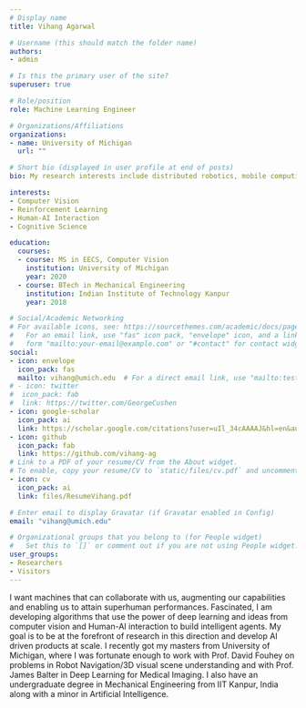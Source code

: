 ```yaml
---
# Display name
title: Vihang Agarwal

# Username (this should match the folder name)
authors:
- admin

# Is this the primary user of the site?
superuser: true

# Role/position
role: Machine Learning Engineer

# Organizations/Affiliations
organizations:
- name: University of Michigan
  url: ""

# Short bio (displayed in user profile at end of posts)
bio: My research interests include distributed robotics, mobile computing and programmable matter.

interests:
- Computer Vision
- Reinforcement Learning
- Human-AI Interaction
- Cognitive Science

education:
  courses:
  - course: MS in EECS, Computer Vision
    institution: University of Michigan
    year: 2020
  - course: BTech in Mechanical Engineering
    institution: Indian Institute of Technology Kanpur
    year: 2018

# Social/Academic Networking
# For available icons, see: https://sourcethemes.com/academic/docs/page-builder/#icons
#   For an email link, use "fas" icon pack, "envelope" icon, and a link in the
#   form "mailto:your-email@example.com" or "#contact" for contact widget.
social:
- icon: envelope
  icon_pack: fas
  mailto: vihang@umich.edu  # For a direct email link, use "mailto:test@example.org".
# - icon: twitter
#  icon_pack: fab
#  link: https://twitter.com/GeorgeCushen
- icon: google-scholar
  icon_pack: ai
  link: https://scholar.google.com/citations?user=uIl_34cAAAAJ&hl=en&authuser=2
- icon: github
  icon_pack: fab
  link: https://github.com/vihang-ag
# Link to a PDF of your resume/CV from the About widget.
# To enable, copy your resume/CV to `static/files/cv.pdf` and uncomment the lines below.
- icon: cv
  icon_pack: ai
  link: files/ResumeVihang.pdf

# Enter email to display Gravatar (if Gravatar enabled in Config)
email: "vihang@umich.edu"

# Organizational groups that you belong to (for People widget)
#   Set this to `[]` or comment out if you are not using People widget.
user_groups:
- Researchers
- Visitors
---
```


I want machines that can collaborate with us, augmenting our capabilities and enabling us to attain superhuman performances. Fascinated, I am developing algorithms that use the power of deep learning and ideas from computer vision and Human-AI interaction to build intelligent agents. My goal is to be at the forefront of research in this direction and develop AI driven products at scale. I recently got my masters from University of Michigan, where I was fortunate enough to work with Prof. David Fouhey on problems in Robot Navigation/3D visual scene understanding and with Prof. James Balter in Deep Learning for Medical Imaging. I also have an undergraduate degree in Mechanical Engineering from IIT Kanpur, India along with a minor in Artificial Intelligence.
